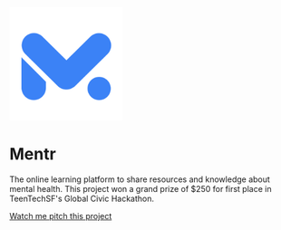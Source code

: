 <img src="/public/icons/mentr.png" alt="Mentr logo" width="200" height="auto" />

# Mentr
The online learning platform to share resources and knowledge about mental health. This project won a grand prize of $250 for first place in TeenTechSF's Global Civic Hackathon. 

[Watch me pitch this project](https://www.facebook.com/teentechsf/videos/176990294503204/?t=1723)